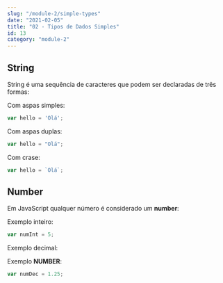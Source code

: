 ```yaml
---
slug: "/module-2/simple-types"
date: "2021-02-05"
title: "02 - Tipos de Dados Simples"
id: 13
category: "module-2"
---
```


## String

String é uma sequência de caracteres que podem ser declaradas de três formas:

Com aspas simples:

```javascript
var hello = 'Olá'; 
```

Com aspas duplas:
```javascript
var hello = "Olá"; 
```

Com crase:
```javascript
var hello = `Olá`; 
```

## Number

Em JavaScript qualquer número é considerado um **number**:

Exemplo inteiro:

```javascript
var numInt = 5;
```

Exemplo decimal:

Exemplo **NUMBER**:

```javascript
var numDec = 1.25; 
```


